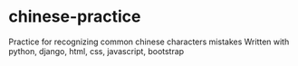 # chinese-practice
Practice for recognizing common chinese characters mistakes
Written with python, django, html, css, javascript, bootstrap
